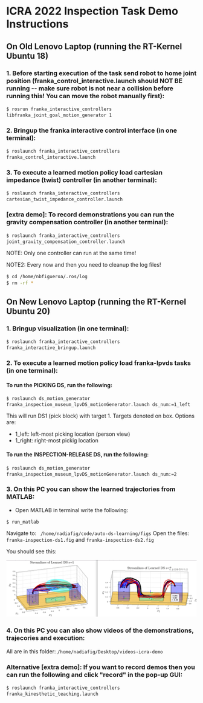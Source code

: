 # ICRA 2022 Inspection Task Demo Instructions

## On Old Lenovo Laptop (running the RT-Kernel Ubuntu 18)

### 1. Before starting execution of the task send robot to home joint position (franka_control_interactive.launch should NOT BE running -- make sure robot is not near a collision before running this! You can move the robot manually first):
```
$ rosrun franka_interactive_controllers libfranka_joint_goal_motion_generator 1
```

### 2. Bringup the franka interactive control interface (in one terminal):
```
$ roslaunch franka_interactive_controllers franka_control_interactive.launch
```

### 3. To execute a learned motion policy load cartesian impedance (twist) controller (in another terminal):
```
$ roslaunch franka_interactive_controllers cartesian_twist_impedance_controller.launch
```

### [extra demo]: To record demonstrations you can run the gravity compensation controller (in another terminal):
```
$ roslaunch franka_interactive_controllers joint_gravity_compensation_controller.launch
```

NOTE: Only one controller can run at the same time!

NOTE2: Every now and then you need to cleanup the log files!
```bash
$ cd /home/nbfigueroa/.ros/log
$ rm -rf *
```

## On New Lenovo Laptop (running the RT-Kernel Ubuntu 20)

### 1. Bringup visualization (in one terminal):
```
$ roslaunch franka_interactive_controllers franka_interactive_bringup.launch
```

### 2. To execute a learned motion policy load franka-lpvds tasks (in one terminal):

#### To run the PICKING DS, run the following:
```
$ roslaunch ds_motion_generator franka_inspection_museum_lpvDS_motionGenerator.launch ds_num:=1_left
```
This will run DS1 (pick block) with target 1. Targets denoted on box. Options are:
- 1_left:  left-most picking location (person view)
- 1_right: right-most pickig location

#### To run the INSPECTION-RELEASE DS, run the following:
```
$ roslaunch ds_motion_generator franka_inspection_museum_lpvDS_motionGenerator.launch ds_num:=2
```

### 3. On this PC you can show the learned trajectories from MATLAB:
- Open MATLAB in terminal write the following:
```
$ run_matlab
```
Navigate to: `` /home/nadiafig/code/auto-ds-learning/figs``
Open the files: ``franka-inspection-ds1.fig`` and ``franka-inspection-ds2.fig``

You should see this:
 <p align="center">
      <img src="img/DS-learned.png" width="700x"> 
  </p>

### 4. On this PC you can also show videos of the demonstrations, trajecories and execution:
All are in this folder: ``/home/nadiafig/Desktop/videos-icra-demo ``

### Alternative [extra demo]: If you want to record demos then you can run the following and click "record" in the pop-up GUI:
```
$ roslaunch franka_interactive_controllers franka_kinesthetic_teaching.launch
```

